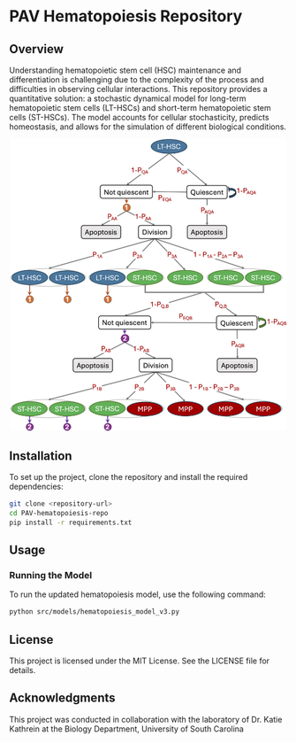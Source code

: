 # PAV Hematopoiesis Repository

## Overview
Understanding hematopoietic stem cell (HSC) maintenance and differentiation is challenging due to the complexity of the process and difficulties in observing cellular interactions. This repository provides a quantitative solution: a stochastic dynamical model for long-term hematopoietic stem cells (LT-HSCs) and short-term hematopoietic stem cells (ST-HSCs). The model accounts for cellular stochasticity, predicts homeostasis, and allows for the simulation of different biological conditions.

<div align="center">
    <img src="images/model.png" alt="PAV Hematopoiesis Repository" width="500"/>
</div>


## Installation
To set up the project, clone the repository and install the required dependencies:

```bash
git clone <repository-url>
cd PAV-hematopoiesis-repo
pip install -r requirements.txt
```

## Usage
### Running the Model
To run the updated hematopoiesis model, use the following command:

```bash
python src/models/hematopoiesis_model_v3.py
```

## License
This project is licensed under the MIT License. See the LICENSE file for details.

## Acknowledgments
This project was conducted in collaboration with the laboratory of Dr. Katie Kathrein at the Biology Department, University of South Carolina

